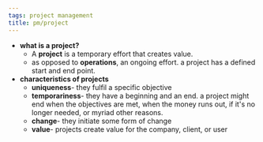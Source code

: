```yaml
---
tags: project management
title: pm/project
---
```


- **what is a project?**
	- A **project** is a temporary effort that creates value.
	- as opposed to **operations**, an ongoing effort. a project has a defined start and end point.
- **characteristics of projects**
	- **uniqueness**- they fulfil a specific objective
	- **temporariness**- they have a beginning and an end. a project might end when the objectives are met, when the money runs out, if it's no longer needed, or myriad other reasons.
	- **change**- they initiate some form of change
	- **value**- projects create value for the company, client, or user